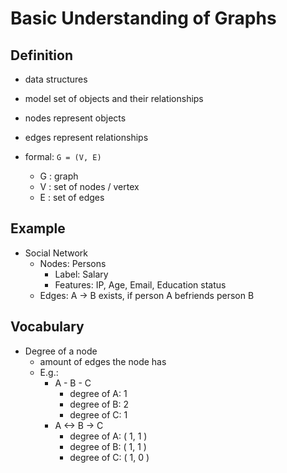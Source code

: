 # Basic Understanding of Graphs

## Definition
- data structures
- model set of objects and their relationships
- nodes represent objects
- edges represent relationships


- formal: `G = (V, E)`
  - G : graph
  - V : set of nodes / vertex
  - E : set of edges


## Example

- Social Network
  - Nodes: Persons
    - Label: Salary
    - Features: IP, Age, Email, Education status
  - Edges: A -> B exists, if person A befriends person B


## Vocabulary
- Degree of a node
  - amount of edges the node has
  - E.g.:
    - A - B - C
      - degree of A: 1
      - degree of B: 2
      - degree of C: 1
    - A <-> B -> C
      - degree of A: ( 1, 1 )
      - degree of B: ( 1, 1 )
      - degree of C: ( 1, 0 )
